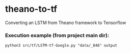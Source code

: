 # theano-to-tf
Converting an LSTM from Theano framework to Tensorflow

### Execution example (from project main dir):
`python3 src/tf/LSTM-tf-Google.py "data/_846" output`